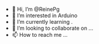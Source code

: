 - 👋 Hi, I’m @ReinePg
- 👀 I’m interested in Arduino
- 🌱 I’m currently learning .
- 💞️ I’m looking to collaborate on ...
- 📫 How to reach me ...

<!---
ReinePg/ReinePg is a ✨ special ✨ repository because its `README.md` (this file) appears on your GitHub profile.
You can click the Preview link to take a look at your changes.
--->
